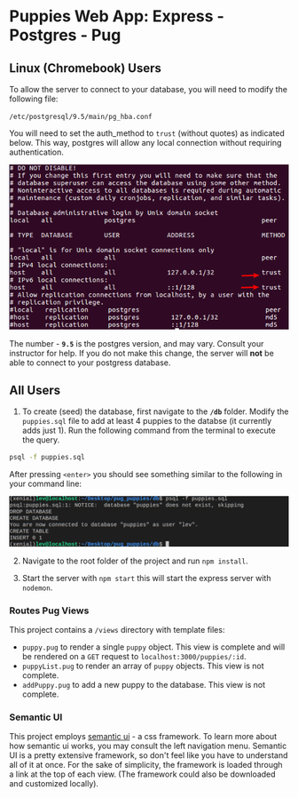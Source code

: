 # Puppies Web App: Express - Postgres - Pug

## Linux (Chromebook) Users

To allow the server to connect to your database, you will need to modify the following file:

`/etc/postgresql/9.5/main/pg_hba.conf`

You will need to set the auth_method to `trust` (without quotes) as indicated below. This way, postgres will allow any local connection without requiring authentication.

![pg_hba screenshot](screenshots/pg_hba.png)

The number - **`9.5`** is the postgres version, and may vary. Consult your instructor for help. If you do not make this change, the server will **not** be able to connect to your postgress database.

## All Users

1. To create (seed) the database, first navigate to the **`/db`** folder. Modify the `puppies.sql` file to add at least 4 puppies to the databse (it currently adds just 1). Run the following command from the terminal to execute the query.

```bash
psql -f puppies.sql
```

After pressing `<enter>` you should see something similar to the following in your command line:

![seed screenshot](screenshots/seed.png)

2. Navigate to the root folder of the project and run `npm install`.

3. Start the server with `npm start` this will start the express server with `nodemon`.

### Routes Pug Views

This project contains a `/views` directory with template files:

* `puppy.pug` to render a single `puppy` object. This view is complete and will be rendered on a `GET` request to `localhost:3000/puppies/:id`.
* `puppyList.pug` to render an array of `puppy` objects. This view is not complete.
* `addPuppy.pug` to add a new puppy to the database. This view is not complete.

### Semantic UI

This project employs [semantic ui](https://semantic-ui.com) - a css framework. To learn more about how semantic ui works, you may consult the left navigation menu. Semantic UI is a pretty extensive framework, so don't feel like you have to understand all of it at once. For the sake of simplicity, the framework is loaded through a link at the top of each view. (The framework could also be downloaded and customized locally).
